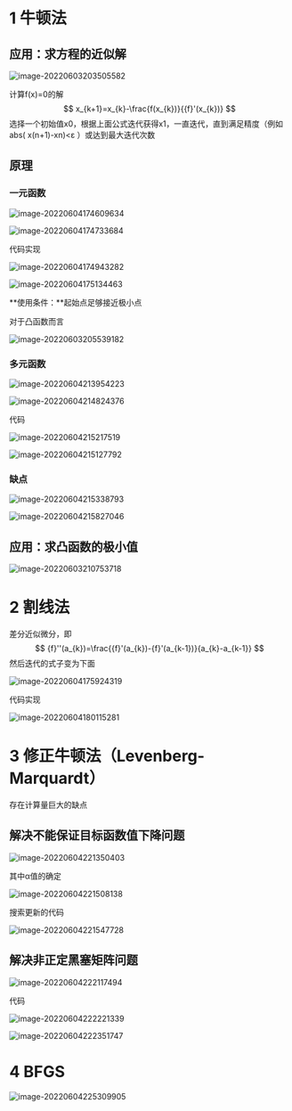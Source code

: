 # 1 牛顿法

## 应用：求方程的近似解

![image-20220603203505582](https://raw.githubusercontent.com/liang636600/cloudImg/master/images/image-20220603203505582.png)

计算f(x)=0的解
$$
x_{k+1}=x_{k}-\frac{f(x_{k})}{{f}'(x_{k})}
$$
选择一个初始值x0，根据上面公式迭代获得x1，一直迭代，直到满足精度（例如abs( x(n+1)-xn)<ε ）或达到最大迭代次数

## 原理

### 一元函数

![image-20220604174609634](https://raw.githubusercontent.com/liang636600/cloudImg/master/images/image-20220604174609634.png)

![image-20220604174733684](https://raw.githubusercontent.com/liang636600/cloudImg/master/images/image-20220604174733684.png)

代码实现

![image-20220604174943282](https://raw.githubusercontent.com/liang636600/cloudImg/master/images/image-20220604174943282.png)

![image-20220604175134463](https://raw.githubusercontent.com/liang636600/cloudImg/master/images/image-20220604175134463.png)

**使用条件：**起始点足够接近极小点

对于凸函数而言

![image-20220603205539182](https://raw.githubusercontent.com/liang636600/cloudImg/master/images/image-20220603205539182.png)

### 多元函数

![image-20220604213954223](https://raw.githubusercontent.com/liang636600/cloudImg/master/images/image-20220604213954223.png)

![image-20220604214824376](https://raw.githubusercontent.com/liang636600/cloudImg/master/images/image-20220604214824376.png)

代码

![image-20220604215217519](https://raw.githubusercontent.com/liang636600/cloudImg/master/images/image-20220604215217519.png)

![image-20220604215127792](https://raw.githubusercontent.com/liang636600/cloudImg/master/images/image-20220604215127792.png)

### 缺点

![image-20220604215338793](https://raw.githubusercontent.com/liang636600/cloudImg/master/images/image-20220604215338793.png)

![image-20220604215827046](https://raw.githubusercontent.com/liang636600/cloudImg/master/images/image-20220604215827046.png)

## 应用：求凸函数的极小值

![image-20220603210753718](https://raw.githubusercontent.com/liang636600/cloudImg/master/images/image-20220603210753718.png)

# 2 割线法

差分近似微分，即
$$
{f}''(a_{k})=\frac{{f}'(a_{k})-{f}'(a_{k-1})}{a_{k}-a_{k-1}}
$$
然后迭代的式子变为下面

![image-20220604175924319](https://raw.githubusercontent.com/liang636600/cloudImg/master/images/image-20220604175924319.png)

代码实现

![image-20220604180115281](https://raw.githubusercontent.com/liang636600/cloudImg/master/images/image-20220604180115281.png)

# 3 修正牛顿法（Levenberg-Marquardt）

存在计算量巨大的缺点

## 解决不能保证目标函数值下降问题

![image-20220604221350403](https://raw.githubusercontent.com/liang636600/cloudImg/master/images/image-20220604221350403.png)

其中α值的确定

![image-20220604221508138](https://raw.githubusercontent.com/liang636600/cloudImg/master/images/image-20220604221508138.png)

搜索更新的代码



![image-20220604221547728](https://raw.githubusercontent.com/liang636600/cloudImg/master/images/image-20220604221547728.png)

## 解决非正定黑塞矩阵问题

![image-20220604222117494](https://raw.githubusercontent.com/liang636600/cloudImg/master/images/image-20220604222117494.png)

代码

![image-20220604222221339](https://raw.githubusercontent.com/liang636600/cloudImg/master/images/image-20220604222221339.png)

![image-20220604222351747](https://raw.githubusercontent.com/liang636600/cloudImg/master/images/image-20220604222351747.png)

# 4 BFGS

![image-20220604225309905](https://raw.githubusercontent.com/liang636600/cloudImg/master/images/image-20220604225309905.png)